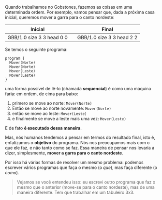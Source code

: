 Quando trabalhamos no Gobstones, fazemos as coisas em uma determinada ordem. Por exemplo, vamos pensar que, dada a próxima casa inicial, queremos mover a garra para o canto nordeste:

<table class= "table" style="width:100%">
  <thead>
  <tr>
    <th style="text-align: center">Inicial</th>
    <th style="text-align: center"></th> 
    <th style="text-align: center">Final</th>
  </tr>
  </thead>
  <tbody>
  <tr>
    <td style="text-align: center">  
      <gs-board>
        GBB/1.0
        size 3 3
        head 0 0
      </gs-board>
    </td>
    <td style="text-align: center"><i class="fa fa-arrow-right"></i></td> 
    <td style="text-align: center">
      <gs-board>
        GBB/1.0
        size 3 3
        head 2 2
      </gs-board>
    </td>
  </tr>
  <tbody>
</table>

Se temos o seguinte programa:

```gobstones
program {
  Mover(Norte)
  Mover(Norte)
  Mover(Leste)
  Mover(Leste)
}
```

uma forma possível de lê-lo (chamada **sequencial**) é como uma máquina faria: em ordem, de cima para baixo:

1. primero se move ao norte: `Mover(Norte)`
1. Então se move ao norte novamente: `Mover(Norte)`
1. então se move ao leste: `Mover(Leste)`
1. e finalmente se move a leste mais uma vez: `Mover(Leste)`

E de fato **é executado dessa maneira**.

Mas, nós humanos tendemos a pensar em termos do resultado final, isto é, enfatizamos o **objetivo** do programa. Nós nos preocupamos mais com o que ele faz, e não tanto como se faz. Essa maneira de pensar nos levaria a dizer, simplesmente, **mover a garra para o canto nordeste**.


Por isso há várias formas de resolver um mesmo problema: podemos escrever vários programas que faça o mesmo (o _que_), mas faça diferente (o _como_).


> Vejamos se você entendeu isso: eu escrevi outro programa que faz o mesmo que o anterior (move-se para o canto nordeste), mas de uma maneira diferente. Tem que trabalhar em um tabuleiro 3x3.
